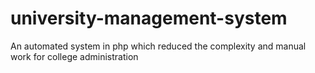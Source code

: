 university-management-system
============================

An automated system in php which reduced the complexity and manual work for college administration
